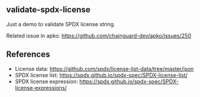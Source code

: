 validate-spdx-license
---------------------

Just a demo to validate SPDX license string.

Related issue in apko: https://github.com/chainguard-dev/apko/issues/250

## References

- License data: https://github.com/spdx/license-list-data/tree/master/json
- SPDX license list: https://spdx.github.io/spdx-spec/SPDX-license-list/
- SPDX license expression: https://spdx.github.io/spdx-spec/SPDX-license-expressions/